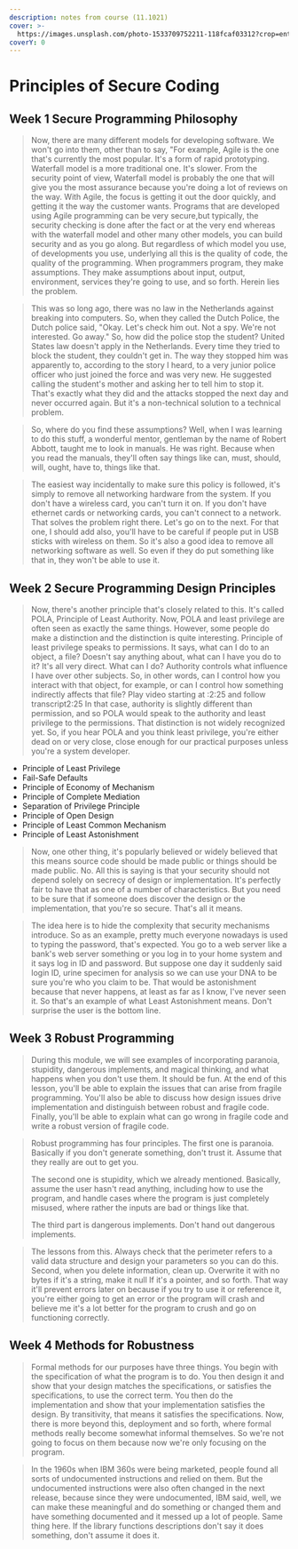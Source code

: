 ```yaml
---
description: notes from course (11.1021)
cover: >-
  https://images.unsplash.com/photo-1533709752211-118fcaf03312?crop=entropy&cs=srgb&fm=jpg&ixid=MnwxOTcwMjR8MHwxfHNlYXJjaHw3fHxjeWJlcnxlbnwwfHx8fDE2MzYyODE0OTQ&ixlib=rb-1.2.1&q=85
coverY: 0
---
```


# Principles of Secure Coding

## Week 1 Secure Programming Philosophy

> Now, there are many different models for developing software. We won't go into them, other than to say, "For example, Agile is the one that's currently the most popular. It's a form of rapid prototyping. Waterfall model is a more traditional one. It's slower. From the security point of view, Waterfall model is probably the one that will give you the most assurance because you're doing a lot of reviews on the way. With Agile, the focus is getting it out the door quickly, and getting it the way the customer wants. Programs that are developed using Agile programming can be very secure,but typically, the security checking is done after the fact or at the very end whereas with the waterfall model and other many other models, you can build security and as you go along. But regardless of which model you use, of developments you use, underlying all this is the quality of code, the quality of the programming. When programmers program, they make assumptions. They make assumptions about input, output, environment, services they're going to use, and so forth. Herein lies the problem.

> This was so long ago, there was no law in the Netherlands against breaking into computers. So, when they called the Dutch Police, the Dutch police said, "Okay. Let's check him out. Not a spy. We're not interested. Go away." So, how did the police stop the student? United States law doesn't apply in the Netherlands. Every time they tried to block the student, they couldn't get in. The way they stopped him was apparently to, according to the story I heard, to a very junior police officer who just joined the force and was very new. He suggested calling the student's mother and asking her to tell him to stop it. That's exactly what they did and the attacks stopped the next day and never occurred again. But it's a non-technical solution to a technical problem.

> So, where do you find these assumptions? Well, when I was learning to do this stuff, a wonderful mentor, gentleman by the name of Robert Abbott, taught me to look in manuals. He was right. Because when you read the manuals, they'll often say things like can, must, should, will, ought, have to, things like that.

> The easiest way incidentally to make sure this policy is followed, it's simply to remove all networking hardware from the system. If you don't have a wireless card, you can't turn it on. If you don't have ethernet cards or networking cards, you can't connect to a network. That solves the problem right there. Let's go on to the next. For that one, I should add also, you'll have to be careful if people put in USB sticks with wireless on them. So it's also a good idea to remove all networking software as well. So even if they do put something like that in, they won't be able to use it.

## Week 2 Secure Programming Design Principles

> Now, there's another principle that's closely related to this. It's called POLA, Principle of Least Authority. Now, POLA and least privilege are often seen as exactly the same things. However, some people do make a distinction and the distinction is quite interesting. Principle of least privilege speaks to permissions. It says, what can I do to an object, a file? Doesn't say anything about, what can I have you do to it? It's all very direct. What can I do? Authority controls what influence I have over other subjects. So, in other words, can I control how you interact with that object, for example, or can I control how something indirectly affects that file? Play video starting at :2:25 and follow transcript2:25 In that case, authority is slightly different than permission, and so POLA would speak to the authority and least privilege to the permissions. That distinction is not widely recognized yet. So, if you hear POLA and you think least privilege, you're either dead on or very close, close enough for our practical purposes unless you're a system developer.

* Principle of Least Privilege
* Fail-Safe Defaults
* Principle of Economy of Mechanism
* Principle of Complete Mediation
* Separation of Privilege Principle
* Principle of Open Design
* Principle of Least Common Mechanism
* Principle of Least Astonishment

> Now, one other thing, it's popularly believed or widely believed that this means source code should be made public or things should be made public. No. All this is saying is that your security should not depend solely on secrecy of design or implementation. It's perfectly fair to have that as one of a number of characteristics. But you need to be sure that if someone does discover the design or the implementation, that you're so secure. That's all it means.

> The idea here is to hide the complexity that security mechanisms introduce. So as an example, pretty much everyone nowadays is used to typing the password, that's expected. You go to a web server like a bank's web server something or you log in to your home system and it says log in ID and password. But suppose one day it suddenly said login ID, urine specimen for analysis so we can use your DNA to be sure you're who you claim to be. That would be astonishment because that never happens, at least as far as I know, I've never seen it. So that's an example of what Least Astonishment means. Don't surprise the user is the bottom line.

## Week 3 Robust Programming

> During this module, we will see examples of incorporating paranoia, stupidity, dangerous implements, and magical thinking, and what happens when you don't use them. It should be fun. At the end of this lesson, you'll be able to explain the issues that can arise from fragile programming. You'll also be able to discuss how design issues drive implementation and distinguish between robust and fragile code. Finally, you'll be able to explain what can go wrong in fragile code and write a robust version of fragile code.

> Robust programming has four principles. The first one is paranoia. Basically if you don't generate something, don't trust it. Assume that they really are out to get you.
>
> The second one is stupidity, which we already mentioned. Basically, assume the user hasn't read anything, including how to use the program, and handle cases where the program is just completely misused, where rather the inputs are bad or things like that.
>
> The third part is dangerous implements. Don't hand out dangerous implements.

> The lessons from this. Always check that the perimeter refers to a valid data structure and design your parameters so you can do this. Second, when you delete information, clean up. Overwrite it with no bytes if it's a string, make it null If it's a pointer, and so forth. That way it'll prevent errors later on because if you try to use it or reference it, you're either going to get an error or the program will crash and believe me it's a lot better for the program to crush and go on functioning correctly.

## Week 4 Methods for Robustness

> Formal methods for our purposes have three things. You begin with the specification of what the program is to do. You then design it and show that your design matches the specifications, or satisfies the specifications, to use the correct term. You then do the implementation and show that your implementation satisfies the design. By transitivity, that means it satisfies the specifications. Now, there is more beyond this, deployment and so forth, where formal methods really become somewhat informal themselves. So we're not going to focus on them because now we're only focusing on the program.

> In the 1960s when IBM 360s were being marketed, people found all sorts of undocumented instructions and relied on them. But the undocumented instructions were also often changed in the next release, because since they were undocumented, IBM said, well, we can make these meaningful and do something or changed them and have something documented and it messed up a lot of people. Same thing here. If the library functions descriptions don't say it does something, don't assume it does it.
